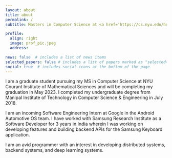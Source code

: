 ```yaml
---
layout: about
title: about
permalink: /
subtitle: Masters in Computer Science at <a href='https://cs.nyu.edu/home/index.html'>NYU Courant</a>.

profile:
  align: right
  image: prof_pic.jpeg
  address:

news: false  # includes a list of news items
selected_papers: false # includes a list of papers marked as "selected={true}"
social: true  # includes social icons at the bottom of the page
---
```


I am a graduate student pursuing my MS in Computer Science at NYU Courant Institute of Mathematical Sciences and will be completing my graduation in May 2023. I completed my undergraduate degree from Manipal Institute of Technology in Computer Science & Engineering in July 2018. 

I am an incoming Software Engineering Intern at Google in the Android Automotive OS team. I have worked with Samsung Research Institute as a Software Developer for 3 years in India wherein I was working on developing features and building backend APIs for the Samsung Keyboard application.

I am an avid programmer with an interest in developing distributed systems, backend systems, and deep learning systems.